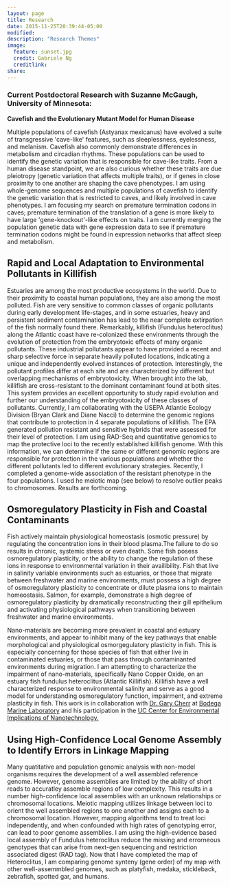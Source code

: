 ```yaml
---
layout: page
title: Research
date: 2015-11-25T20:39:44-05:00
modified:
description: "Research Themes"
image:
  feature: sunset.jpg
  credit: Gabriele Ng
  creditlink:
share:
---
```


### Current Postdoctoral Research with Suzanne McGaugh, University of Minnesota:

**Cavefish and the Evolutionary Mutant Model for Human Disease**

Multiple populations of cavefish (Astyanax mexicanus) have evolved a suite of transgressive 'cave-like' features, such as sleeplessness, eyelessness, and melanism. Cavefish also commonly demonstrate differences in metabolism and circadian rhythms. These populations can be used to identify the genetic variation that is responsible for cave-like traits. From a human disease standpoint, we are also curious whether these traits are due pleiotropy (genetic variation that affects multiple traits), or if genes in close proximity to one another are shaping the cave phenotypes. I am using whole-genome sequences and multiple populations of cavefish to identify the genetic variation that is restricted to caves, and likely involved in cave phenotypes. I am focusing my search on premature termination codons in caves; premature termination of the translation of a gene is more likely to have large 'gene-knockout'-like effects on traits. I am currently merging the population genetic data with gene expression data to see if premature termination codons might be found in expression networks that affect sleep and metabolism.  

**Rapid and Local Adaptation to Environmental Pollutants in Killifish**  
---
Estuaries are among the most productive ecosystems in the world. Due to their proximity to coastal human populations, they are also among the most polluted. Fish are very sensitive to common classes of organic pollutants during early development life-stages, and in some estuaries, heavy and persistent sediment contamination has lead to the near complete extirpation of the fish normally found there. Remarkably, killifish (Fundulus heteroclitus) along the Atlantic coast have re-colonized these environments through the evolution of protection from the embryotoxic effects of many organic pollutants. These industrial pollutants appear to have provided a recent and sharp selective force in separate heavily polluted locations, indicating a unique and independently evolved instances of protection. Interestingly, the pollutant profiles differ at each site and are characterized by different but overlapping mechanisms of embryotoxicity. When brought into the lab, killifish are cross-resistant to the dominant contaminant found at both sites. This system provides an excellent opportunity to study rapid evolution and further our understanding of the embryotoxicity of these classes of pollutants. Currently, I am collaborating with the USEPA Atlantic Ecology Division (Bryan Clark and Diane Nacci) to determine the genomic regions that contribute to protection in 4 separate populations of killifish. The EPA generated pollution resistant and sensitive hybrids that were assessed for their level of protection. I am using RAD-Seq and quantitative genomics to map the protective loci to the recently established killifish genome. With this information, we can determine if the same or different genomic regions are responsible for protection in the various populations and whether the different pollutants led to different evolutionary strategies. Recently, I completed a genome-wide association of the resistant phenotype in the four populations. I used he meiotic map (see below) to resolve outlier peaks to chromosomes. Results are forthcoming.    


**Osmoregulatory Plasticity in Fish and Coastal Contaminants**
---
Fish actively maintain physiological homeostasis (osmotic pressure) by regulating the concentration ions in their blood plasma.The failure to do so results in chronic, systemic stress or even death. Some fish posess osmoregulatory plasticity, or the ability to change the regulation of these ions in response to environmental variation in their availibility. Fish that live in salinity variable environments such as estuaries, or those that migrate between freshwater and marine environments, must possess a high degree of osmoregulatory plasticity to concentrate or dilute plasma ions to maintain homeostasis. Salmon, for example, demonstrate a high degree of osmoregulatory plasticity by dramatically reconstructing their gill epithelium and activating physiological pathways when transitioning between freshwater and marine environments.  

Nano-materials are becoming more prevalent in coastal and estuary environments, and appear to inhibit many of the key pathways that enable morphological and physiological osmorgegulatory plasticity in fish. This is especially concerning for those species of fish that either live in contaminated estuaries, or those that pass through contaminanted environments during migration. I am attempting to characterize the impairment of nano-materials, specifically Nano Copper Oxide, on an estuary fish fundulus heteroclitus (Atlantic Killifish). Killifish have a well characterized response to environmental salinity and serve as a good model for understanding osmoregulatory function, impairment, and extreme plasticity in fish. This work is in collaboration with [Dr. Gary Cherr](http://bml.ucdavis.edu/research/faculty/gary-cherr/) at [Bodega Marine Laboratory](http://bml.ucdavis.edu/) and his participation in the [UC Center for Environmental Implications of Nanotechnology.](http://www.cein.ucla.edu/)

**Using High-Confidence Local Genome Assembly to Identify Errors in Linkage Mapping**
---
Many quatitative and population genomic analysis with non-model organisms requires the development of a well assembled reference genome. However, genome assemblies are limited by the ability of short reads to accuratley assemble regions of low complexity. This results in a number high-confidence local assemblies with an unknown relationships or chromosomal locations. Meiotic mapping utilizes linkage between loci to orient the well assembled regions to one another and assigns each to a chromosomal location. However, mapping algorithms tend to treat loci independently, and when confounded with high rates of genotyping error, can lead to poor genome assemblies. I am using the high-evidence based local assembly of Fundulus heteroclitus reduce the missing and errorneous genotypes that can arise from next-gen sequencing and restriction associated digest (RAD tag). Now that I have completed the map of Heteroclitus, I am comparing genome synteny (gene order) of my map with other well-assemmbled genomes, such as platyfish, medaka, stickleback, zebrafish, spotted gar, and humans.
